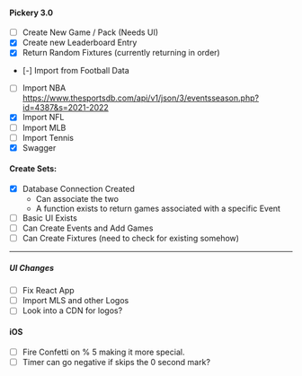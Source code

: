 #### Pickery 3.0

- [ ] Create New Game / Pack (Needs UI)
- [X] Create new Leaderboard Entry
- [X] Return Random Fixtures (currently returning in order)
- [-] Import from Football Data
- [ ] Import NBA 
    https://www.thesportsdb.com/api/v1/json/3/eventsseason.php?id=4387&s=2021-2022
- [X] Import NFL
- [ ] Import MLB
- [ ] Import Tennis
- [X] Swagger

#### Create Sets:

- [X] Database Connection Created
    - Can associate the two
    - A function exists to return games associated with a specific Event
- [ ] Basic UI Exists
- [ ] Can Create Events and Add Games
- [ ] Can Create Fixtures (need to check for existing somehow)

----

##### UI Changes

- [ ] Fix React App
- [ ] Import MLS and other Logos
- [ ] Look into a CDN for logos?

#### iOS

- [ ] Fire Confetti on % 5 making it more special.
- [ ] Timer can go negative if skips the 0 second mark?